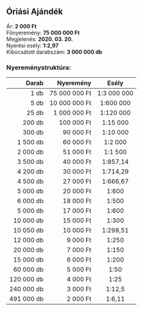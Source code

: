 ## Óriási Ajándék

Ár: **2 000 Ft**<br/>
Főnyeremény: **75 000 000 Ft**<br/>
Megjelenés: **2020. 03. 20.**<br/>
Nyerési esély: **1:2,97**<br/>
Kibocsátott darabszám: **3 000 000 db**<br/>

### Nyereménystruktúra:
Darab|Nyeremény|Esély
---:|---:|:---:
1 db|75 000 000 Ft|1:3 000 000
5 db|10 000 000 Ft|1:600 000
25 db|1 000 000 Ft|1:120 000
200 db|100 000 Ft|1:15 000
300 db|90 000 Ft|1:10 000
1 500 db|60 000 Ft|1:2 000
2 000 db|51 000 Ft|1:1 500
3 500 db|40 000 Ft|1:857,14
4 200 db|30 000 Ft|1:714,29
4 500 db|27 000 Ft|1:666,67
5 000 db|20 000 Ft|1:600
6 000 db|18 000 Ft|1:500
5 000 db|17 000 Ft|1:600
10 000 db|15 000 Ft|1:300
10 050 db|10 000 Ft|1:298,51
12 000 db|9 000 Ft|1:250
20 000 db|7 000 Ft|1:150
15 000 db|6 000 Ft|1:200
60 000 db|5 000 Ft|1:50
120 000 db|4 000 Ft|1:25
240 000 db|3 000 Ft|1:12,5
491 000 db|2 000 Ft|1:6,11
